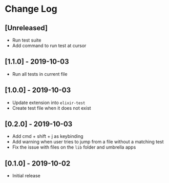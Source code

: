 # Change Log

## [Unreleased]
- Run test suite
- Add command to run test at cursor

## [1.1.0] - 2019-10-03
- Run all tests in current file

## [1.0.0] - 2019-10-03
- Update extension into `elixir-test`
- Create test file when it does not exist

## [0.2.0] - 2019-10-03
- Add cmd + shift + j as keybinding
- Add warning when user tries to jump from a file without a matching test
- Fix the issue with files on the `lib` folder and umbrella apps

## [0.1.0] - 2019-10-02
- Initial release
